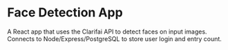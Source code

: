 # Face Detection App

A React app that uses the Clarifai API to detect faces on input images. Connects to Node/Express/PostgreSQL to store user login and entry count.
